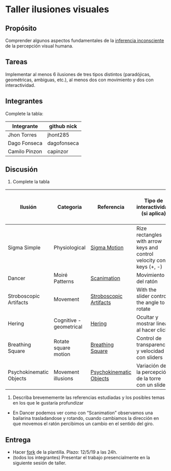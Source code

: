 # Taller ilusiones visuales

## Propósito

Comprender algunos aspectos fundamentales de la [inferencia inconsciente](https://github.com/VisualComputing/Cognitive) de la percepción visual humana.

## Tareas

Implementar al menos 6 ilusiones de tres tipos distintos (paradójicas, geométricas, ambiguas, etc.), al menos dos con movimiento y dos con interactividad.

## Integrantes

Complete la tabla:

| Integrante | github nick |
|------------|-------------|
| Jhon Torres | jhont285 |
| Dago Fonseca | dagofonseca |
| Camilo Pinzon | capinzor |
## Discusión

1. Complete la tabla

| Ilusión | Categoria | Referencia | Tipo de interactividad (si aplica) | URL código base (si aplica) |
|---------|-----------|------------|------------------------------------|-----------------------------|
| Sigma Simple | Physiological | [Sigma Motion](https://michaelbach.de/ot/mot-sigma/index.html)  | Rize rectangles with arrow keys and control velocity con keys (+, -) ||
| Dancer | Moiré Patterns | [Scanimation](https://michaelbach.de/ot/mot-scanimation/)| Movimiento del ratón |                             |
| Stroboscopic Artifacts | Movement | [Stroboscopic Artifacts](https://michaelbach.de/ot/mot-strob/index.html) | With the slider control the angle to rotate ||
| Hering  | Cognitive -  geometrical  |  [Hering](https://michaelbach.de/ot/ang-hering/index.html)          |           Ocultar y mostrar lineas al hacer click                         |                             |
|    Breathing Square     |  Rotate square motion         |  [Breathing Square](https://michaelbach.de/ot/mot-breathingSquare/index.html)          |    Control de transparencia y velocidad con sliders    |                             |
|     Psychokinematic Objects    |  Movement illusions |         [Psychokinematic Objects](https://michaelbach.de/ot/mot-psychokin/index.html)   |     Variación de la percepción de la torre con un slider       |                             |

1. Describa brevememente las referencias estudiadas y los posibles temas en los que le gustaría profundizar
 * En Dancer podemos ver como con “Scanimation” observamos una bailarina trasladandose y rotando, cuando cambiamos la dirección en que movemos el ratón percibimos un cambio en el sentido del giro.


## Entrega

* Hacer [fork](https://help.github.com/articles/fork-a-repo/) de la plantilla. Plazo: 12/5/19 a las 24h.
* (todos los integrantes) Presentar el trabajo presencialmente en la siguiente sesión de taller.

